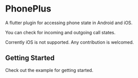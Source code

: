 # PhonePlus

A flutter plugin for accessing phone state in Android and iOS.

You can check for incoming and outgoing call states.

Corrently iOS is not supported. Any contribution is welcomed.

## Getting Started

Check out the example for getting started.

